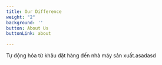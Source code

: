```yaml
---
title: Our Difference
weight: "2"
background: ''
button: About Us
buttonLink: about

---
```

Tự động hóa từ khâu đặt hàng đến nhà máy sản xuất.asadasd